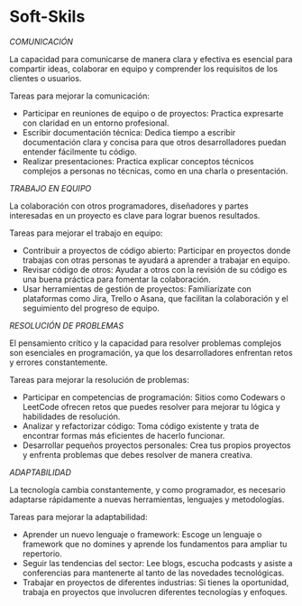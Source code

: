 # Soft-Skils

*COMUNICACIÓN*

La capacidad para comunicarse de manera clara y efectiva es esencial para compartir ideas, colaborar en equipo y comprender los requisitos de los clientes o usuarios.

Tareas para mejorar la comunicación:
- Participar en reuniones de equipo o de proyectos: Practica expresarte con claridad en un entorno profesional.
- Escribir documentación técnica: Dedica tiempo a escribir documentación clara y concisa para que otros desarrolladores puedan entender fácilmente tu código.
- Realizar presentaciones: Practica explicar conceptos técnicos complejos a personas no técnicas, como en una charla o presentación.

*TRABAJO EN EQUIPO*

La colaboración con otros programadores, diseñadores y partes interesadas en un proyecto es clave para lograr buenos resultados.

Tareas para mejorar el trabajo en equipo:
- Contribuir a proyectos de código abierto: Participar en proyectos donde trabajas con otras personas te ayudará a aprender a trabajar en equipo.
- Revisar código de otros: Ayudar a otros con la revisión de su código es una buena práctica para fomentar la colaboración.
- Usar herramientas de gestión de proyectos: Familiarízate con plataformas como Jira, Trello o Asana, que facilitan la colaboración y el seguimiento del progreso de equipo.

*RESOLUCIÓN DE PROBLEMAS*

El pensamiento crítico y la capacidad para resolver problemas complejos son esenciales en programación, ya que los desarrolladores enfrentan retos y errores constantemente.

Tareas para mejorar la resolución de problemas:
- Participar en competencias de programación: Sitios como Codewars o LeetCode ofrecen retos que puedes resolver para mejorar tu lógica y habilidades de resolución.
- Analizar y refactorizar código: Toma código existente y trata de encontrar formas más eficientes de hacerlo funcionar.
- Desarrollar pequeños proyectos personales: Crea tus propios proyectos y enfrenta problemas que debes resolver de manera creativa.

*ADAPTABILIDAD*

La tecnología cambia constantemente, y como programador, es necesario adaptarse rápidamente a nuevas herramientas, lenguajes y metodologías.

Tareas para mejorar la adaptabilidad:
- Aprender un nuevo lenguaje o framework: Escoge un lenguaje o framework que no domines y aprende los fundamentos para ampliar tu repertorio.
- Seguir las tendencias del sector: Lee blogs, escucha podcasts y asiste a conferencias para mantenerte al tanto de las novedades tecnológicas.
- Trabajar en proyectos de diferentes industrias: Si tienes la oportunidad, trabaja en proyectos que involucren diferentes tecnologías y enfoques.

